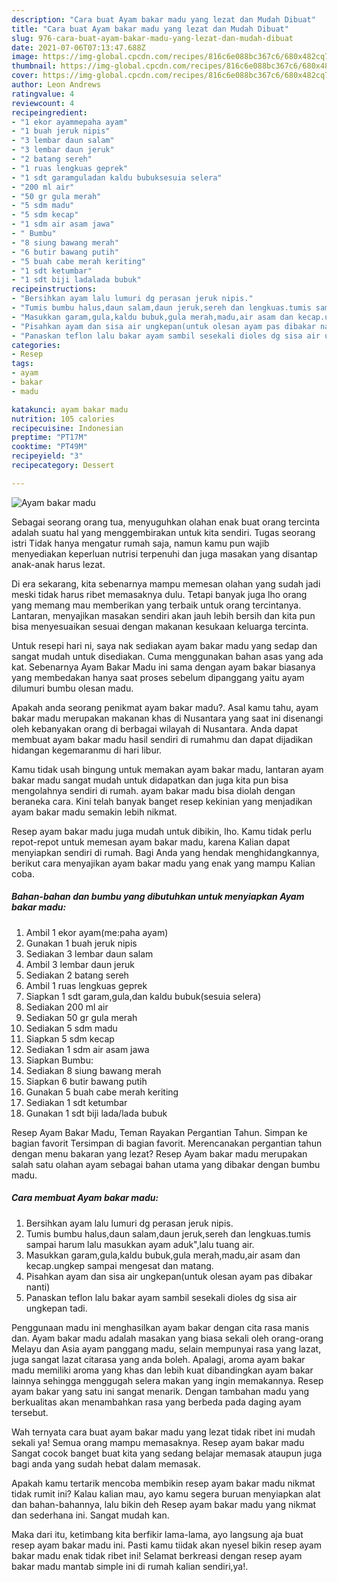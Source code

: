```yaml
---
description: "Cara buat Ayam bakar madu yang lezat dan Mudah Dibuat"
title: "Cara buat Ayam bakar madu yang lezat dan Mudah Dibuat"
slug: 976-cara-buat-ayam-bakar-madu-yang-lezat-dan-mudah-dibuat
date: 2021-07-06T07:13:47.688Z
image: https://img-global.cpcdn.com/recipes/816c6e088bc367c6/680x482cq70/ayam-bakar-madu-foto-resep-utama.jpg
thumbnail: https://img-global.cpcdn.com/recipes/816c6e088bc367c6/680x482cq70/ayam-bakar-madu-foto-resep-utama.jpg
cover: https://img-global.cpcdn.com/recipes/816c6e088bc367c6/680x482cq70/ayam-bakar-madu-foto-resep-utama.jpg
author: Leon Andrews
ratingvalue: 4
reviewcount: 4
recipeingredient:
- "1 ekor ayammepaha ayam"
- "1 buah jeruk nipis"
- "3 lembar daun salam"
- "3 lembar daun jeruk"
- "2 batang sereh"
- "1 ruas lengkuas geprek"
- "1 sdt garamguladan kaldu bubuksesuia selera"
- "200 ml air"
- "50 gr gula merah"
- "5 sdm madu"
- "5 sdm kecap"
- "1 sdm air asam jawa"
- " Bumbu"
- "8 siung bawang merah"
- "6 butir bawang putih"
- "5 buah cabe merah keriting"
- "1 sdt ketumbar"
- "1 sdt biji ladalada bubuk"
recipeinstructions:
- "Bersihkan ayam lalu lumuri dg perasan jeruk nipis."
- "Tumis bumbu halus,daun salam,daun jeruk,sereh dan lengkuas.tumis sampai harum lalu masukkan ayam aduk&#34;,lalu tuang air."
- "Masukkan garam,gula,kaldu bubuk,gula merah,madu,air asam dan kecap.ungkep sampai mengesat dan matang."
- "Pisahkan ayam dan sisa air ungkepan(untuk olesan ayam pas dibakar nanti)"
- "Panaskan teflon lalu bakar ayam sambil sesekali dioles dg sisa air ungkepan tadi."
categories:
- Resep
tags:
- ayam
- bakar
- madu

katakunci: ayam bakar madu 
nutrition: 105 calories
recipecuisine: Indonesian
preptime: "PT17M"
cooktime: "PT49M"
recipeyield: "3"
recipecategory: Dessert

---
```



![Ayam bakar madu](https://img-global.cpcdn.com/recipes/816c6e088bc367c6/680x482cq70/ayam-bakar-madu-foto-resep-utama.jpg)

Sebagai seorang orang tua, menyuguhkan olahan enak buat orang tercinta adalah suatu hal yang menggembirakan untuk kita sendiri. Tugas seorang istri Tidak hanya mengatur rumah saja, namun kamu pun wajib menyediakan keperluan nutrisi terpenuhi dan juga masakan yang disantap anak-anak harus lezat.

Di era  sekarang, kita sebenarnya mampu memesan olahan yang sudah jadi meski tidak harus ribet memasaknya dulu. Tetapi banyak juga lho orang yang memang mau memberikan yang terbaik untuk orang tercintanya. Lantaran, menyajikan masakan sendiri akan jauh lebih bersih dan kita pun bisa menyesuaikan sesuai dengan makanan kesukaan keluarga tercinta. 

Untuk resepi hari ni, saya nak sediakan ayam bakar madu yang sedap dan sangat mudah untuk disediakan. Cuma menggunakan bahan asas yang ada kat. Sebenarnya Ayam Bakar Madu ini sama dengan ayam bakar biasanya yang membedakan hanya saat proses sebelum dipanggang yaitu ayam dilumuri bumbu olesan madu.

Apakah anda seorang penikmat ayam bakar madu?. Asal kamu tahu, ayam bakar madu merupakan makanan khas di Nusantara yang saat ini disenangi oleh kebanyakan orang di berbagai wilayah di Nusantara. Anda dapat membuat ayam bakar madu hasil sendiri di rumahmu dan dapat dijadikan hidangan kegemaranmu di hari libur.

Kamu tidak usah bingung untuk memakan ayam bakar madu, lantaran ayam bakar madu sangat mudah untuk didapatkan dan juga kita pun bisa mengolahnya sendiri di rumah. ayam bakar madu bisa diolah dengan beraneka cara. Kini telah banyak banget resep kekinian yang menjadikan ayam bakar madu semakin lebih nikmat.

Resep ayam bakar madu juga mudah untuk dibikin, lho. Kamu tidak perlu repot-repot untuk memesan ayam bakar madu, karena Kalian dapat menyiapkan sendiri di rumah. Bagi Anda yang hendak menghidangkannya, berikut cara menyajikan ayam bakar madu yang enak yang mampu Kalian coba.

<!--inarticleads1-->

##### Bahan-bahan dan bumbu yang dibutuhkan untuk menyiapkan Ayam bakar madu:

1. Ambil 1 ekor ayam(me:paha ayam)
1. Gunakan 1 buah jeruk nipis
1. Sediakan 3 lembar daun salam
1. Ambil 3 lembar daun jeruk
1. Sediakan 2 batang sereh
1. Ambil 1 ruas lengkuas geprek
1. Siapkan 1 sdt garam,gula,dan kaldu bubuk(sesuia selera)
1. Sediakan 200 ml air
1. Sediakan 50 gr gula merah
1. Sediakan 5 sdm madu
1. Siapkan 5 sdm kecap
1. Sediakan 1 sdm air asam jawa
1. Siapkan  Bumbu:
1. Sediakan 8 siung bawang merah
1. Siapkan 6 butir bawang putih
1. Gunakan 5 buah cabe merah keriting
1. Sediakan 1 sdt ketumbar
1. Gunakan 1 sdt biji lada/lada bubuk


Resep Ayam Bakar Madu, Teman Rayakan Pergantian Tahun. Simpan ke bagian favorit Tersimpan di bagian favorit. Merencanakan pergantian tahun dengan menu bakaran yang lezat? Resep Ayam bakar madu merupakan salah satu olahan ayam sebagai bahan utama yang dibakar dengan bumbu madu. 

<!--inarticleads2-->

##### Cara membuat Ayam bakar madu:

1. Bersihkan ayam lalu lumuri dg perasan jeruk nipis.
1. Tumis bumbu halus,daun salam,daun jeruk,sereh dan lengkuas.tumis sampai harum lalu masukkan ayam aduk&#34;,lalu tuang air.
1. Masukkan garam,gula,kaldu bubuk,gula merah,madu,air asam dan kecap.ungkep sampai mengesat dan matang.
1. Pisahkan ayam dan sisa air ungkepan(untuk olesan ayam pas dibakar nanti)
1. Panaskan teflon lalu bakar ayam sambil sesekali dioles dg sisa air ungkepan tadi.


Penggunaan madu ini menghasilkan ayam bakar dengan cita rasa manis dan. Ayam bakar madu adalah masakan yang biasa sekali oleh orang-orang Melayu dan Asia ayam panggang madu, selain mempunyai rasa yang lazat, juga sangat lazat citarasa yang anda boleh. Apalagi, aroma ayam bakar madu memiliki aroma yang khas dan lebih kuat dibandingkan ayam bakar lainnya sehingga menggugah selera makan yang ingin memakannya. Resep ayam bakar yang satu ini sangat menarik. Dengan tambahan madu yang berkualitas akan menambahkan rasa yang berbeda pada daging ayam tersebut. 

Wah ternyata cara buat ayam bakar madu yang lezat tidak ribet ini mudah sekali ya! Semua orang mampu memasaknya. Resep ayam bakar madu Sangat cocok banget buat kita yang sedang belajar memasak ataupun juga bagi anda yang sudah hebat dalam memasak.

Apakah kamu tertarik mencoba membikin resep ayam bakar madu nikmat tidak rumit ini? Kalau kalian mau, ayo kamu segera buruan menyiapkan alat dan bahan-bahannya, lalu bikin deh Resep ayam bakar madu yang nikmat dan sederhana ini. Sangat mudah kan. 

Maka dari itu, ketimbang kita berfikir lama-lama, ayo langsung aja buat resep ayam bakar madu ini. Pasti kamu tiidak akan nyesel bikin resep ayam bakar madu enak tidak ribet ini! Selamat berkreasi dengan resep ayam bakar madu mantab simple ini di rumah kalian sendiri,ya!.

